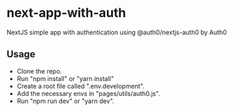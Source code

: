# next-app-with-auth
NextJS simple app with authentication using @auth0/nextjs-auth0 by Auth0

## Usage
- Clone the repo.
- Run "npm install" or "yarn install"
- Create a root file called ".env.development".
- Add the necessary envs in "pages/utils/auth0.js".
- Run "npm run dev" or "yarn dev".
